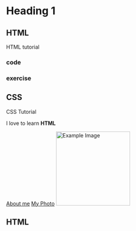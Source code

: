 <!DOCTYPE html>
<html lang="en">
<head>
  <meta charset="UTF-8">
  <meta name="viewport" content="width=device-width, initial-scale=1.0">
  <meta name="keywords" content="html, css">
  <meta name="description" content="This description will show when someone search for this web">
  <title>Document</title>
  <style>
    em { 
      color: red;
      font-stlye: normal; 
    }
  </style>
</head>
<body>
  <h1>Heading 1</h1>
  <h2>HTML</h2>
  <P>HTML tutorial</P>
  <h3>code</h3>
  <h3>exercise</h3>
  <h2>CSS</h2>
  <p>CSS Tutorial</p>
  <p>I love to learn <b>HTML</b></p>
  <a href="company/about.html">About me</a>
  <a href="image/fahad.webp"download>My Photo</a>
  <img src="image/fahad.webp" width="200" height="200" alt="Example Image">
  <h2>HTML</h2>
</body>
</html>
